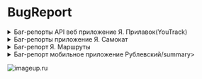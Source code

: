 # BugReport
<details>
<summary>Баг-репорты API веб приложение Я. Прилавок(YouTrack)</summary>
  
![imageup.ru](https://imageup.ru/img266/4581118/bag-report-api-ia-samokat.png)
![imageup.ru](https://imageup.ru/img104/4581123/bag-report-api-prilozhenie-ia-samokat.png)

</details>

<details>
<summary>Баг-репорты приложение Я. Самокат</summary>
  
![imageup.ru](https://imageup.ru/img199/4581163/bag-report-veb-prilozhenie-ia-samokat.png)
![imageup.ru](https://imageup.ru/img257/4581165/bag-report-prilozhenie-iandeks-samokat.png)
</details>

<details>
<summary>Баг-репорт Я. Маршруты</summary>

![imageup.ru](https://imageup.ru/img92/4581176/bag-report-iandeks-marshruty.jpg)
</details>

<details>
<summary>Баг-репорт мобильное приложение Рублевский/summary>

![imageup.ru](https://imageup.ru/img34/4581178/bag-reporty-mob-prilozhenie-rublevskii.jpg)
</details>

